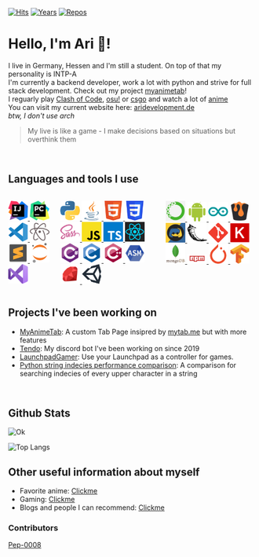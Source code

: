 [![Hits](https://hits.seeyoufarm.com/api/count/incr/badge.svg?url=https%3A%2F%2Fgithub.com%2FAri24-cb24&count_bg=%2379C83D&title_bg=%23555555&icon=github.svg&icon_color=%23FFFFFF&title=Visits&edge_flat=false)](http://aridevelopment.de/california-images)
[![Years](https://badges.pufler.dev/years/Ari24-cb24)](https://aridevelopment.de/california-images)
[![Repos](https://badges.pufler.dev/repos/Ari24-cb24)](https://aridevelopment.de/california-images)

# Hello, I'm Ari 👋!
<div id="introduction">
    <p> 
        I live in Germany, Hessen and I'm still a student. On top of that my personality is INTP-A <br />
	I'm currently a backend developer, work a lot with python and strive for full stack development. Check out my project <a href="https://github.com/Ari24-cb24/myanimetab"> myanimetab</a>! <br/ >
        I reguarly play <a href="https://www.codingame.com/profile/76d944c61045eb5052a2fdb161c9a6882023573">Clash of Code</a>, <a href="https://osu.ppy.sh/users/14357228">osu!</a> or <a href="https://steamcommunity.com/id/ari24_cb24">csgo</a> and watch a lot of <a href="https://proxer.me/user/870918">anime</a> <br />
	You can visit my current website here: <a href="https://aridevelopment.de/"> aridevelopment.de </a> <br />
	    <i> btw, I don't use arch </i>
    </p>
    <blockquote>
	    My live is like a game - I make decisions based on situations but overthink them
    </blockquote>
</div>

<p> ⠀</p>

## Languages and tools I use
<div style="display: flex;flex-direction: row;" id="languages">
    <p align="left">
	<a href="https://www.jetbrains.com/idea/"> <img src="https://github.com/Ari24-cb24/Ari24-cb24/blob/master/ides/intellij-icon.svg" alt="intellij" width="40"> </a>
	<a href="https://www.jetbrains.com/pycharm/"> <img src="https://github.com/Ari24-cb24/Ari24-cb24/blob/master/ides/pycharm-icon.svg" alt="pycharm" width="40"> </a>
	<a href="https://code.visualstudio.com/"> <img src="https://github.com/Ari24-cb24/Ari24-cb24/blob/master/ides/vsc-icon.svg" alt="vsc" width="40"> </a>
	<a href="https://atom.io/"> <img src="https://github.com/Ari24-cb24/Ari24-cb24/blob/master/ides/atom-icon.svg" alt="atom" width="40"> </a>
	<a href="https://www.sublimetext.com/3"> <img src="https://github.com/Ari24-cb24/Ari24-cb24/blob/master/ides/sublime3-icon.svg" alt="sublime3" width="40"> </a>
	<a href="https://jupyter.org/"> <img src="https://github.com/Ari24-cb24/Ari24-cb24/blob/master/ides/jupyter-icon.svg" alt="jupyter" width="40"> </a>
	<a href="https://visualstudio.microsoft.com/"> <img src="https://github.com/Ari24-cb24/Ari24-cb24/blob/master/ides/visualstudio-icon.svg" alt="visualstudio" width="40"> </a>    
    </p>
    <p align="left">
	<a href="#"> <img src="https://github.com/Ari24-cb24/Ari24-cb24/blob/master/languages/python-icon.svg" alt="python" width="40"> </a>
	<a href="#"> <img src="https://github.com/Ari24-cb24/Ari24-cb24/blob/master/languages/java-icon.svg" alt="java" width="40"> </a>
	<a href="#"> <img src="https://github.com/Ari24-cb24/Ari24-cb24/blob/master/languages/html5-icon.svg" alt="html5" width="40"> </a>
	<a href="#"> <img src="https://github.com/Ari24-cb24/Ari24-cb24/blob/master/languages/css3-icon.svg" alt="css3" width="40"> </a>
	<a href="#"> <img src="https://github.com/Ari24-cb24/Ari24-cb24/blob/master/languages/sass-icon.svg" alt="sass" width="40"> </a>
	<a href="#"> <img src="https://github.com/Ari24-cb24/Ari24-cb24/blob/master/languages/javascript-icon.svg" alt="javascript" width="40"> </a>
	<a href="#"> <img src="https://github.com/Ari24-cb24/Ari24-cb24/blob/master/languages/typescriptlang-icon.svg" alt="typescriptlang" width="40"> </a>
	<a href="#"> <img src="https://github.com/Ari24-cb24/Ari24-cb24/blob/master/languages/react-icon.svg" alt="reactjs" width="40"> </a>
	<a href="#"> <img src="https://github.com/Ari24-cb24/Ari24-cb24/blob/master/languages/csharp-icon.svg" alt="csharp" width="40"> </a>
	<a href="#"> <img src="https://github.com/Ari24-cb24/Ari24-cb24/blob/master/languages/c-icon.svg" alt="c" width="40"> </a>
        <a href="#"> <img src="https://github.com/Ari24-cb24/Ari24-cb24/blob/master/languages/cplusplus-icon.svg" alt="cplusplus" width="40"> </a>
        <a href="#"> <img src="https://github.com/Ari24-cb24/Ari24-cb24/blob/master/languages/asm-icon.svg" alt="asm" width="40"> </a>
	<a href="#"> <img src="https://github.com/Ari24-cb24/Ari24-cb24/blob/master/languages/ruby-icon.svg" alt="ruby" width="40"> </a>
        <a href=""> <img  alt="unity3d" src="https://github.com/Ari24-cb24/Ari24-cb24/blob/master/languages/unity3d-icon.svg" width="40"> </a>
    </p>
    <p align="left">
	<a href=""> <img  alt="anaconda" src="https://github.com/Ari24-cb24/Ari24-cb24/blob/master/libraries/anaconda-icon.svg" width="40"> </a>
        <a href=""> <img  alt="android" src="https://github.com/Ari24-cb24/Ari24-cb24/blob/master/libraries/android-icon.svg" width="40"> </a>
        <a href=""> <img  alt="arduino" src="https://github.com/Ari24-cb24/Ari24-cb24/blob/master/libraries/arduino-icon.svg" width="40"> </a>
        <a href=""> <img  alt="bukkit" src="https://github.com/Ari24-cb24/Ari24-cb24/blob/master/libraries/bukkit-icon.svg" width="40"> </a>
        <a href=""> <img  alt="discordpy" src="https://github.com/Ari24-cb24/Ari24-cb24/blob/master/libraries/discordpy-icon.svg" width="40"> </a>
        <a href=""> <img  alt="flask" src="https://github.com/Ari24-cb24/Ari24-cb24/blob/master/libraries/flask-icon.svg" width="40"> </a>
        <a href=""> <img  alt="git" src="https://github.com/Ari24-cb24/Ari24-cb24/blob/master/libraries/git-icon.svg" width="40"> </a>
        <a href=""> <img  alt="keras" src="https://github.com/Ari24-cb24/Ari24-cb24/blob/master/libraries/keras-icon.svg" width="40"> </a>
        <a href=""> <img  alt="mongodb" src="https://github.com/Ari24-cb24/Ari24-cb24/blob/master/libraries/mongodb-icon.svg" width="40"> </a>
        <a href=""> <img  alt="npm" src="https://github.com/Ari24-cb24/Ari24-cb24/blob/master/libraries/npm-icon.svg" width="40"> </a>
        <a href=""> <img  alt="pytorch" src="https://github.com/Ari24-cb24/Ari24-cb24/blob/master/libraries/pytorch-icon.svg" width="40"> </a>
        <a href=""> <img  alt="tensorflow" src="https://github.com/Ari24-cb24/Ari24-cb24/blob/master/libraries/tensorflow-icon.svg" width="40"> </a>
    </p>
</div>

<p> </p>

## Projects I've been working on
- [MyAnimeTab](https://github.com/aridevelopment-de/myanimetab): A custom Tab Page insipred by [mytab.me](https://mytab.me/) but with more features
- [Tendo](https://github.com/aridevelopment-de/): My discord bot I've been working on since 2019
- [LaunchpadGamer](https://github.com/Ari24-cb24/LaunchpadGamer): Use your Launchpad as a controller for games.
- [Python string indecies performance comparison](https://gist.github.com/Ari24-cb24/14b2daf10db68d09479b15851bd230eb): A comparison for searching indecies of every upper character in a string

<p> ⠀</p>

## Github Stats

![Ok](https://github-readme-stats-nine-delta-63.vercel.app/api?username=Ari24-cb24&count_private=true&show_icons=true&theme=radical)

![Top Langs](https://github-readme-stats-nine-delta-63.vercel.app/api/top-langs/?username=Ari24-cb24&layout=compact&theme=radical&count_private=true)  

<p> </p>

## Other useful information about myself

- Favorite anime: [Clickme](https://github.com/Ari24-cb24/Ari24-cb24/blob/master/favorite-anime.md)
- Gaming: [Clickme](https://github.com/Ari24-cb24/Ari24-cb24/blob/master/gaming_thingies.md)
- Blogs and people I can recommend: [Clickme](https://github.com/Ari24-cb24/Ari24-cb24/blob/master/recommended_bloggos_and_people.md)

<p> </p>

### Contributors

[Pep-0008](https://www.youtube.com/watch?v=hgI0p1zf31k&ab_channel=PythonDiscord)

